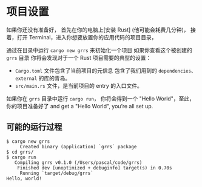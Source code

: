 # 项目设置

如果你还没有准备好，
首先在你的电脑上[安装 Rust]
(他可能会耗费几分钟)，
接着，打开 Terminal，进入你想要放置你的应用代码的项目目录，

[install Rust]: https://www.rust-lang.org/tools/install

通过在目录中运行 `cargo new grrs` 来初始化一个项目
如果你查看这个被创建的 `grrs` 目录
你将会发现对于一个 Rust 项目需要的典型的设置：

- `Cargo.toml` 文件包含了当前项目的元信息
  包含了我们用到的 `dependencies`、`external` 的库的青岛。
- `src/main.rs` 文件，是当前项目的 entry 的入口文件。

如果你在 `grrs` 目录中运行 `cargo run`，
你将会得到一个 "Hello World"，至此，你的项目准备好了
and get a "Hello World", you’re all set up.

## 可能的运行过程

```console
$ cargo new grrs
     Created binary (application) `grrs` package
$ cd grrs/
$ cargo run
   Compiling grrs v0.1.0 (/Users/pascal/code/grrs)
    Finished dev [unoptimized + debuginfo] target(s) in 0.70s
     Running `target/debug/grrs`
Hello, world!
```
